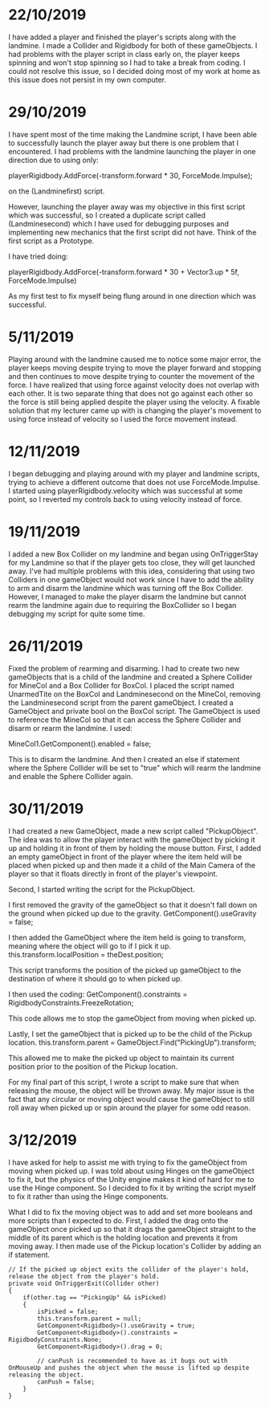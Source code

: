 # 22/10/2019
I have added a player and finished the player's scripts along with the landmine.
I made a Collider and Rigidbody for both of these gameObjects.
I had problems with the player script in class early on, the player keeps spinning and won't stop spinning so I had to take a break from coding.
I could not resolve this issue, so I decided doing most of my work at home as this issue does not persist in my own computer.

# 29/10/2019
I have spent most of the time making the Landmine script, I have been able to successfully launch the player away but there is one problem that I encountered.
I had problems with the landmine launching the player in one direction due to using only:

playerRigidbody.AddForce(-transform.forward * 30, ForceMode.Impulse);

on the (Landminefirst) script.

However, launching the player away was my objective in this first script which was successful, so I created a duplicate script called (Landminesecond) which I have used for debugging purposes and implementing new mechanics that the first script did not have. Think of the first script as a Prototype.

I have tried doing:

playerRigidbody.AddForce(-transform.forward * 30 + Vector3.up * 5f, ForceMode.Impulse)

As my first test to fix myself being flung around in one direction which was successful.

# 5/11/2019
Playing around with the landmine caused me to notice some major error, the player keeps moving despite trying to move the player forward and stopping and then continues to move despite trying to counter the movement of the force. I have realized that using force against velocity does not overlap with each other. It is two separate thing that does not go against each other so the force is still being applied despite the player using the velocity. A fixable solution that my lecturer came up with is changing the player's movement to using force instead of velocity so I used the force movement instead.

# 12/11/2019
I began debugging and playing around with my player and landmine scripts, trying to achieve a different outcome that does not use ForceMode.Impulse.
I started using playerRigidbody.velocity which was successful at some point, so I reverted my controls back to using velocity instead of force.

# 19/11/2019
I added a new Box Collider on my landmine and began using OnTriggerStay for my Landmine so that if the player gets too close, they will get launched away.
I've had multiple problems with this idea, considering that using two Colliders in one gameObject would not work since I have to add the ability to arm and disarm the landmine which was turning off the Box Collider.
However, I managed to make the player disarm the landmine but cannot rearm the landmine again due to requiring the BoxCollider so I began debugging my script for quite some time.

# 26/11/2019
Fixed the problem of rearming and disarming. I had to create two new gameObjects that is a child of the landmine and created a Sphere Collider for MineCol and a Box Collider for BoxCol. I placed the script named UnarmedTite on the BoxCol and Landminesecond on the MineCol, removing the Landminesecond script from the parent gameObject.
I created a GameObject and private bool on the BoxCol script. The GameObject is used to reference the MineCol so that it can access the Sphere Collider and disarm or rearm the landmine. I used:

MineCol1.GetComponent<SphereCollider>().enabled = false;

This is to disarm the landmine. And then I created an else if statement where the Sphere Collider will be set to "true" which will rearm the landmine and enable the Sphere Collider again.

# 30/11/2019
I had created a new GameObject, made a new script called "PickupObject".
The idea was to allow the player interact with the gameObject by picking it up and holding it in front of them by holding the mouse button.
First, I added an empty gameObject in front of the player where the item held will be placed when picked up and then made it a child of the Main Camera of the player so that it floats directly in front of the player's viewpoint.

Second, I started writing the script for the PickupObject.

I first removed the gravity of the gameObject so that it doesn't fall down on the ground when picked up due to the gravity.
GetComponent<Rigidbody>().useGravity = false;

I then added the GameObject where the item held is going to transform, meaning where the object will go to if I pick it up.
this.transform.localPosition = theDest.position;

This script transforms the position of the picked up gameObject to the destination of where it should go to when picked up.

I then used the coding:
GetComponent<Rigidbody>().constraints = RigidbodyConstraints.FreezeRotation;

This code allows me to stop the gameObject from moving when picked up.

Lastly, I set the gameObject that is picked up to be the child of the Pickup location.
this.transform.parent = GameObject.Find("PickingUp").transform;

This allowed me to make the picked up object to maintain its current position prior to the position of the Pickup location.


For my final part of this script, I wrote a script to make sure that when releasing the mouse, the object will be thrown away.
My major issue is the fact that any circular or moving object would cause the gameObject to still roll away when picked up or spin around the player for some odd reason.

# 3/12/2019
I have asked for help to assist me with trying to fix the gameObject from moving when picked up.
I was told about using Hinges on the gameObject to fix it, but the physics of the Unity engine makes it kind of hard for me to use the Hinge component.
So I decided to fix it by writing the script myself to fix it rather than using the Hinge components.

What I did to fix the moving object was to add and set more booleans and more scripts than I expected to do.
First, I added the drag onto the gameObject once picked up so that it drags the gameObject straight to the middle of its parent which is the holding location and prevents it from moving away.
I then made use of the Pickup location's Collider by adding an if statement.

	// If the picked up object exits the collider of the player's hold, release the object from the player's hold.
	private void OnTriggerExit(Collider other)
	{
		if(other.tag == "PickingUp" && isPicked)
		{
			isPicked = false;
			this.transform.parent = null;
			GetComponent<Rigidbody>().useGravity = true;
			GetComponent<Rigidbody>().constraints = RigidbodyConstraints.None;
			GetComponent<Rigidbody>().drag = 0;

			// canPush is recommended to have as it bugs out with OnMouseUp and pushes the object when the mouse is lifted up despite releasing the object.
			canPush = false;
		}
    }
